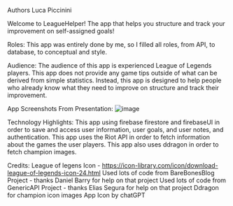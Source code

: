 Authors Luca Piccinini

Welcome to LeagueHelper! The app that helps you structure and track your improvement on self-assigned goals!

Roles: This app was entirely done by me, so I filled all roles, from API, to database, to conceptual and style.

Audience: The audience of this app is experienced League of Legends players. This app does not provide any game tips outside of 
what can be derived from simple statistics. Instead, this app is designed to help people who already know what they need to improve
on structure and track their improvement. 

App Screenshots From Presentation:
![image](https://github.com/user-attachments/assets/3219f8ac-6b82-425a-8947-5fbb9b6ad06d)

Technology Highlights:
This app using firebase firestore and firebaseUI in order to save and access user information, user goals, and user notes, and authentication.
This app uses the Riot API in order to fetch information about the games the user players.
This app also uses ddragon in order to fetch champion images.

Credits:
League of legens Icon - https://icon-library.com/icon/download-league-of-legends-icon-24.html
Used lots of code from BareBonesBlog Project - thanks Daniel Barry for help on that project
Used lots of code from GenericAPI Project - thanks Elias Segura for help on that project
Ddragon for champion icon images
App Icon by chatGPT
